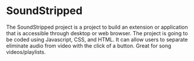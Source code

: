 # SoundStripped

The SoundStripped project is a project to build an extension or application that is accessible
through desktop or web browser. The project is going to be coded using Javascript, CSS,
and HTML. It can allow users to separate eliminate audio from video with the click of a
button. Great for song videos/playlists.
